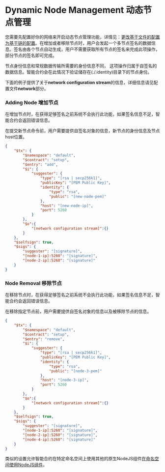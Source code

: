 # Dynamic Node Management 动态节点管理

您需要先配置好你的网络来开启动态节点管理功能，详情见：[更改基于文件的配置为基于链的配置](README.md#更改基于文件的配置为基于链的配置)。在增加或者移除节点时，用户会发起一个多节点签名的数据信息。签名由各个节点自动生成，用户不需要获取所有节点的签名来完成此项操作，部分节点的签名即可完成。

节点身份信息和常规数据传输所需要的身份信息不同， 这项操作归属于自签名的数据信息。智能合约会在此情况下验证储存在(./.identity)目录下的节点身份。

下面的例子提供了关于**network configuration stream**的信息，详细信息请见配置文件**network**部分。

### Adding Node 增加节点

在增加节点时，在获得足够签名之前系统不会执行此功能，如果签名信息不足，智能合约会返回错误信息。

在提交新节点命令前，用户需要提供自签名对象的信息，新节点的身份信息及节点host位置。

```json
{
    "$tx": {
        "$namespace": "default",
        "$contract": "setup",
        "$entry": "add",
        "$i": {
            "suggester": {
                "type": "[rsa | secp256k1]",
                "publicKey": "[PEM Public Key]",
                "identity": {
                    "type": "rsa",
                    "public": "[new-node-pem]"
                },
                "host": "[new-node-ip]",
                "port": 5260
            }
        },
        "$o":{
        	"[network configuration stream]":{}
        }
    },
    "$selfsign": true,
    "$sigs": {
        "suggester": "[signature]",
        "[node-1-ip]:5260": "[signature]",
        "[node-2-ip]:5260": "[signature]"
    }
}
```

### Node Removal 移除节点

在移除节点时，在获得足够签名之前系统不会执行此功能，如果签名信息不足，智能合约会返回错误信息。

在移除指定节点前，用户需要提供自签名对象的信息以及被移除节点的信息。

```json
{
    "$tx": {
        "$namespace": "default",
        "$contract": "setup",
        "$entry": "remove",
        "$i": {
            "suggester": {
                "type": "[rsa | secp256k1]",
                "publicKey": "[PEM Public Key]",
                "identity": {
                    "type": "rsa",
                    "public": "[node-3-pem]"
                },
                "host": "[node-3-ip]",
                "port": 5260
            }
        },
        "$o":{
        	"[network configuration stream]":{}
        }
    },
    "$selfsign": true,
    "$sigs": {
        "suggester": "[signature]",
        "[node-1-ip]:5260": "[signature]",
        "[node-2-ip]:5260": "[signature]",
        "[node-4-ip]:5260": "[signature]"
    }
}
```

类似的设置允许智能合约在特定命名空间上使用其他的原生NodeJS组件[在命名空间使用NodeJS组件](contracts/deployment/namespace.md)。
